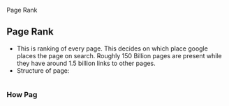 Page Rank

## Page Rank
- This is ranking of every page. This decides on which place google places the page on search. Roughly 150 Billion pages are present while they have around 1.5 billion links to other pages.
- Structure of page:
```c

```

### How Pag
